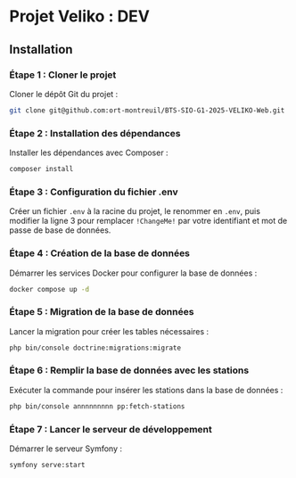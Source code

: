 
# Projet Veliko : DEV 

## Installation

### Étape 1 : Cloner le projet
Cloner le dépôt Git du projet :
```bash
git clone git@github.com:ort-montreuil/BTS-SIO-G1-2025-VELIKO-Web.git
```

### Étape 2 : Installation des dépendances
Installer les dépendances avec Composer :
```bash
composer install
```

### Étape 3 : Configuration du fichier .env
Créer un fichier `.env` à la racine du projet, le renommer en `.env`, puis modifier la ligne 3 pour remplacer `!ChangeMe!` par votre identifiant et mot de passe de base de données.

### Étape 4 : Création de la base de données
Démarrer les services Docker pour configurer la base de données :
```bash
docker compose up -d
```

### Étape 5 : Migration de la base de données
Lancer la migration pour créer les tables nécessaires :
```bash
php bin/console doctrine:migrations:migrate
```

### Étape 6 : Remplir la base de données avec les stations
Exécuter la commande pour insérer les stations dans la base de données :
```bash
php bin/console annnnnnnnn pp:fetch-stations
```

### Étape 7 : Lancer le serveur de développement
Démarrer le serveur Symfony :
```bash
symfony serve:start
```

